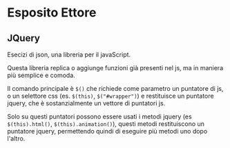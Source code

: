 # Esposito Ettore
## JQuery
Esecizi di json, una libreria per il javaScript.

Questa libreria replica o aggiunge funzioni già presenti nel js, ma in maniera più
semplice e comoda.

Il comando principale è `$()` che richiede come parametro un puntatore di js, o un selettore css
(es. `$(this)`, `$("#wrapper")`) e restituisce un puntatore jquery, che è sostanzialmente un vettore di puntatori js.

Solo su questi puntatori possono essere usati i metodi jquery (es `$(this).html()`, `$(this).animation()`),
 questi metodi restituiscono un puntatore jquery, permettendo quindi di eseguire più metodi uno dopo l'altro.
